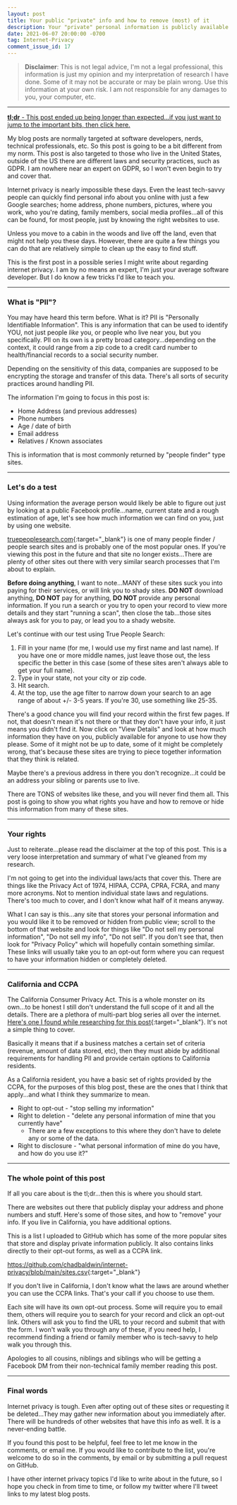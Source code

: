 ```yaml
---
layout: post
title: Your public "private" info and how to remove (most) of it
description: Your "private" personal information is publicly available online and you probably didn't know it.
date: 2021-06-07 20:00:00 -0700
tag: Internet-Privacy
comment_issue_id: 17
---
```


> **Disclaimer**: This is not legal advice, I'm not a legal professional, this information is just my opinion and my interpretation of research I have done. Some of it may not be accurate or may be plain wrong. Use this information at your own risk. I am not responsible for any damages to you, your computer, etc.

---

[**tl;dr** - This post ended up being longer than expected...if you just want to jump to the important bits, then click here.](#the-whole-point-of-this-post)

My blog posts are normally targeted at software developers, nerds, technical professionals, etc. So this post is going to be a bit different from my norm. This post is also targeted to those who live in the United States, outside of the US there are different laws and security practices, such as GDPR. I am nowhere near an expert on GDPR, so I won't even begin to try and cover that.

Internet privacy is nearly impossible these days. Even the least tech-savvy people can quickly find personal info about you online with just a few Google searches; home address, phone numbers, pictures, where you work, who you're dating, family members, social media profiles...all of this can be found, for most people, just by knowing the right websites to use.

Unless you move to a cabin in the woods and live off the land, even that might not help you these days. However, there are quite a few things you can do that are relatively simple to clean up the easy to find stuff.

This is the first post in a possible series I might write about regarding internet privacy. I am by no means an expert, I'm just your average software developer. But I do know a few tricks I'd like to teach you.

---

### What is  "PII"?

You may have heard this term before. What is it? PII is "Personally Identifiable Information". This is any information that can be used to identify YOU, not just people *like* you, or people who live near you, but you specifically. PII on its own is a pretty broad category...depending on the context, it could range from a zip code to a credit card number to health/financial records to a social security number.

Depending on the sensitivity of this data, companies are supposed to be encrypting the storage and transfer of this data. There's all sorts of security practices around handling PII.

The information I'm going to focus in this post is:

* Home Address (and previous addresses)
* Phone numbers
* Age / date of birth
* Email address
* Relatives / Known associates

This is information that is most commonly returned by "people finder" type sites.

---

### Let's do a test

Using information the average person would likely be able to figure out just by looking at a public Facebook profile...name, current state and a rough estimation of age, let's see how much information we can find on you, just by using one website.

[truepeoplesearch.com](https://www.truepeoplesearch.com/){:target="_blank"} is one of many people finder / people search sites and is probably one of the most popular ones. If you're viewing this post in the future and that site no longer exists...There are plenty of other sites out there with very similar search processes that I'm about to explain.

**Before doing anything**, I want to note...MANY of these sites suck you into paying for their services, or will link you to shady sites. **DO NOT** download anything, **DO NOT** pay for anything, **DO NOT** provide any personal information. If you run a search or you try to open your record to view more details and they start "running a scan", then close the tab...those sites always ask for you to pay, or lead you to a shady website.

Let's continue with our test using True People Search:

1. Fill in your name (for me, I would use my first name and last name). If you have one or more middle names, just leave those out, the less specific the better in this case (some of these sites aren't always able to get your full name).
2. Type in your state, not your city or zip code. 
3. Hit search.
4. At the top, use the age filter to narrow down your search to an age range of about +/- 3-5 years. If you're 30, use something like 25-35.

There's a good chance you will find your record within the first few pages. If not, that doesn't mean it's not there or that they don't have your info, it just means you didn't find it. Now click on "View Details" and look at how much information they have on you, publicly available for anyone to use how they please. Some of it might not be up to date, some of it might be completely wrong, that's because these sites are trying to piece together information that they think is related.

Maybe there's a previous address in there you don't recognize...it could be an address your sibling or parents use to live.

There are TONS of websites like these, and you will never find them all. This post is going to show you what rights you have and how to remove or hide this information from many of these sites.

---

### Your rights

Just to reiterate...please read the disclaimer at the top of this post. This is a very loose interpretation and summary of what I've gleaned from my research.

I'm not going to get into the individual laws/acts that cover this. There are things like the Privacy Act of 1974, HIPAA, CCPA, CPRA, FCRA, and many more acronyms. Not to mention individual state laws and regulations. There's too much to cover, and I don't know what half of it means anyway.

What I can say is this...any site that stores your personal information and you would like it to be removed or hidden from public view; scroll to the bottom of that website and look for things like "Do not sell my personal information", "Do not sell my info", "Do not sell". If you don't see that, then look for "Privacy Policy" which will hopefully contain something similar. These links will usually take you to an opt-out form where you can request to have your information hidden or completely deleted.

---

### California and CCPA

The California Consumer Privacy Act. This is a whole monster on its own...to be honest I still don't understand the full scope of it and all the details. There are a plethora of multi-part blog series all over the internet. [Here's one I found while researching for this post](https://www.fieldfisher.com/en/services/privacy-security-and-information/privacy-security-and-information-law-blog//ccpa-blog-series-part-1-we-just-got-through-gdpr-here-we-go-again){:target="_blank"}. It's not a simple thing to cover.

Basically it means that if a business matches a certain set of criteria (revenue, amount of data stored, etc), then they must abide by additional requirements for handling PII and provide certain options to California residents.

As a California resident, you have a basic set of rights provided by the CCPA, for the purposes of this blog post, these are the ones that I think that apply...and what I think they summarize to mean.

* Right to opt-out - "stop selling my information"
* Right to deletion - "delete any personal information of mine that you currently have"
  * There are a few exceptions to this where they don't have to delete any or some of the data.
* Right to disclosure - "what personal information of mine do you have, and how do you use it?"

---

### The whole point of this post

If all you care about is the tl;dr...then this is where you should start.

There are websites out there that publicly display your address and phone numbers and stuff. Here's some of those sites, and how to "remove" your info. If you live in California, you have additional options.

This is a list I uploaded to GitHub which has some of the more popular sites that store and display private information publicly. It also contains links directly to their opt-out forms, as well as a CCPA link.

<https://github.com/chadbaldwin/internet-privacy/blob/main/sites.csv>{:target="_blank"}

If you don't live in California, I don't know what the laws are around whether you can use the CCPA links. That's your call if you choose to use them.

Each site will have its own opt-out process. Some will require you to email them, others will require you to search for your record and click an opt-out link. Others will ask you to find the URL to your record and submit that with the form. I won't walk you through any of these, if you need help, I recommend finding a friend or family member who is tech-savvy to help walk you through this.

Apologies to all cousins, niblings and siblings who will be getting a Facebook DM from their non-technical family member reading this post.

---

### Final words

Internet privacy is tough. Even after opting out of these sites or requesting it be deleted...They may gather new information about you immediately after. There will be hundreds of other websites that have this info as well. It is a never-ending battle.

If you found this post to be helpful, feel free to let me know in the comments, or email me. If you would like to contribute to the list, you're welcome to do so in the comments, by email or by submitting a pull request on GitHub.

I have other internet privacy topics I'd like to write about in the future, so I hope you check in from time to time, or follow my twitter where I'll tweet links to my latest blog posts.